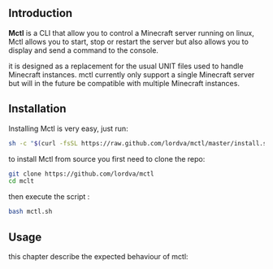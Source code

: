 ## Introduction

**Mctl** is a CLI that allow you to control a Minecraft server running on linux, Mctl allows you to start, stop or restart the server but also allows you to display and send a command to the console.

it is designed as a replacement for the usual UNIT files used to handle Minecraft instances.
mctl currently only support a single Minecraft server but will in the future be compatible with multiple Minecraft instances.

## Installation

Installing Mctl is very easy, just run:
```bash
sh -c "$(curl -fsSL https://raw.github.com/lordva/mctl/master/install.sh)"
```

to install Mctl from source you first need to clone the repo:

```bash
git clone https://github.com/lordva/mctl
cd mclt
```
then execute the script :
```bash
bash mctl.sh
```

## Usage

this chapter describe the expected behaviour of mctl:

